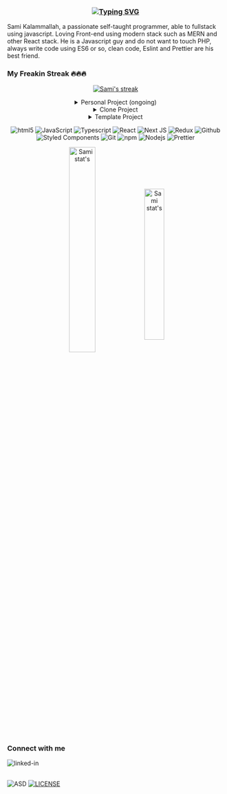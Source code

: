 <h3 align="center">
  
  <!-- Github Readme typing text - https://readme-typing-svg.herokuapp.com/ -->
  [![Typing SVG](https://readme-typing-svg.herokuapp.com?font=firacode&color=%2300B0F7&size=25&center=true&width=600&lines=Welcome+to+my+playground;My+creative+typing+stored+as+code+here)](https://git.io/typing-svg)

</h3>

Sami Kalammallah, a passionate self-taught programmer, able to fullstack using javascript. Loving Front-end using modern stack such as MERN and other React stack. He is a Javascript guy and do not want to touch PHP, always write code using ES6 or so, clean code, Eslint and Prettier are his best friend.

### My Freakin Streak 🔥🔥🔥

<!-- GitHub Readme Streak Stats - https://github.com/DenverCoder1/github-readme-streak-stats -->

<p align="center">
  <a href="https://github.com/DenverCoder1/github-readme-streak-stats">
    <img title="Shows your streak from git.io/streak-stats" alt="Sami's streak" src="https://github-readme-streak-stats.herokuapp.com?user=Samx23&theme=black-ice&hide_border=true&date_format=M%20j%5B%2C%20Y%5D"/>
  </a>
</p>

<details align="center">
  <summary>Personal Project (ongoing)</summary>
  
  <a href="https://github.com/SamX23/voucher-games">
    <img align="center" src="https://github-readme-stats.vercel.app/api/pin/?username=samx23&repo=voucher-games&theme=tokyonight" />
  </a>
  
  <a href="https://github.com/SamX23/binar-challenge-7">
    <img align="center" src="https://github-readme-stats.vercel.app/api/pin/?username=samx23&repo=binar-challenge-7&theme=react" />
  </a>
  
  <a href="https://github.com/SamX23/group-chat-app">
    <img align="center" src="https://github-readme-stats.vercel.app/api/pin/?username=samx23&repo=group-chat-app&theme=react" />
  </a>
  
  <a href="https://github.com/SamX23/my-blog">
    <img align="center" src="https://github-readme-stats.vercel.app/api/pin/?username=samx23&repo=my-blog&theme=tokyonight " />
  </a>
  
  <a href="https://github.com/SamX23/landing-page-sepatu">
    <img align="center" src="https://github-readme-stats.vercel.app/api/pin/?username=samx23&repo=landing-page-sepatu&theme=tokyonight " />
  </a>
  
  <a href="https://github.com/SamX23/moviedb-web-app">
    <img align="center" src="https://github-readme-stats.vercel.app/api/pin/?username=samx23&repo=moviedb-web-app&theme=react" />
  </a>
  
  <a href="https://github.com/SamX23/read-random-ayah">
    <img align="center" src="https://github-readme-stats.vercel.app/api/pin/?username=samx23&repo=read-random-ayah&theme=tokyonight" />
  </a>
  
  <a href="https://github.com/SamX23/lp-builder-frontend">
    <img align="center" src="https://github-readme-stats.vercel.app/api/pin/?username=samx23&repo=lp-builder-frontend&theme=react" />
  </a>
  
  <a href="https://github.com/SamX23/pokedex-dicoding">
    <img align="center" src="https://github-readme-stats.vercel.app/api/pin/?username=samx23&repo=pokedex-dicoding&theme=react" />
  </a>
  
  <a href="https://github.com/SamX23/url-shortener">
    <img align="center" src="https://github-readme-stats.vercel.app/api/pin/?username=samx23&repo=url-shortener&theme=react" />
  </a>
  
  <a href="https://github.com/SamX23/notes-app">
    <img align="center" src="https://github-readme-stats.vercel.app/api/pin/?username=samx23&repo=notes-app&theme=react" />
  </a>
</details>
 
<details align="center">
  <summary>Clone Project</summary>
  <a href="https://github.com/SamX23/tesla-clone">
    <img align="center" src="https://github-readme-stats.vercel.app/api/pin/?username=samx23&repo=tesla-clone&theme=react" />
  </a>

  <a href="https://github.com/SamX23/search-engine">
    <img align="center" src="https://github-readme-stats.vercel.app/api/pin/?username=samx23&repo=search-engine&theme=react" />
  </a>

  <a href="https://github.com/SamX23/amazon-clone">
    <img align="center" src="https://github-readme-stats.vercel.app/api/pin/?username=samx23&repo=amazon-clone&theme=react" />
  </a>
  
  <a href="https://github.com/SamX23/sosmed-clone">
    <img align="center" src="https://github-readme-stats.vercel.app/api/pin/?username=samx23&repo=sosmed-clone&theme=react" />
  </a>

  <a href="https://github.com/SamX23/sam-neflix-clone">
    <img align="center" src="https://github-readme-stats.vercel.app/api/pin/?username=samx23&repo=sam-neflix-clone&theme=react" />
  </a>
  
</details>
 
<details align="center">
  <summary>Template Project</summary>
  <a href="https://github.com/SamX23/fullstack-react-express">
    <img align="center" src="https://github-readme-stats.vercel.app/api/pin/?username=samx23&repo=fullstack-react-express&theme=react" />
  </a>
  
  <a href="https://github.com/SamX23/react-wordpress">
    <img align="center" src="https://github-readme-stats.vercel.app/api/pin/?username=samx23&repo=react-wordpress&theme=react" />
  </a>
  
  <a href="https://github.com/SamX23/template-webpack-bootstrap-sass">
    <img align="center" src="https://github-readme-stats.vercel.app/api/pin/?username=samx23&repo=template-webpack-bootstrap-sass&theme=react" />
  </a>
  
  <a href="https://github.com/SamX23/nodejs-monolith-dashboard">
    <img align="center" src="https://github-readme-stats.vercel.app/api/pin/?username=samx23&repo=nodejs-monolith-dashboard&theme=react" />
  </a>
</details>

<p align="center">
  <img alt="html5" src="https://img.shields.io/badge/-HTML5-E34F26?style=flat-square&logo=html5&logoColor=white" />
  <img alt="JavaScript" src="https://img.shields.io/badge/-JavaScript-4CBB17?style=flat-square&logo=JavaScript&logoColor=white" />
  <img alt="Typescript" src="https://img.shields.io/badge/typescript%20-%23007ACC.svg?&style=flat-square&logo=typescript&logoColor=white"/>
  <img alt="React" src="https://img.shields.io/badge/-React-45b8d8?style=flat-square&logo=react&logoColor=white" />
  <img alt="Next JS" src="https://img.shields.io/badge/next%20js-%23000000?&style=flat-square&logo=next.js&logoColor=white"/>
  <img alt="Redux" src="https://img.shields.io/badge/-Redux-764ABC?style=flat-square&logo=redux&logoColor=white" />
  <img alt="Github" src="https://img.shields.io/badge/-Github-2088FF?style=flat-square&logo=github&logoColor=white" />
  <img alt="Styled Components" src="https://img.shields.io/badge/-Styled_Components-db7092?style=flat-square&logo=styled-components&logoColor=white" />
  <img alt="Git" src="https://img.shields.io/badge/-Git-F05032?style=flat-square&logo=git&logoColor=white" />
  <img alt="npm" src="https://img.shields.io/badge/-NPM-CB3837?style=flat-square&logo=npm&logoColor=white" />
  <img alt="Nodejs" src="https://img.shields.io/badge/-Nodejs-43853d?style=flat-square&logo=Node.js&logoColor=white" />
  <img alt="Prettier" src="https://img.shields.io/badge/-Prettier-F7B93E?style=flat-square&logo=prettier&logoColor=white" />
</p>

<!-- https://github.com/anuraghazra/github-readme-stats -->
<p align="center">
  <img align="center" alt="Sami stat's" src="https://github-readme-stats.vercel.app/api?username=samx23&show_icons=true&theme=react&hide_border=true" width="35%"/>
  <img align="center" alt="Sami stat's" src="https://github-readme-stats.vercel.app/api/top-langs/?username=samx23&layout=compact" width="30%"/>
</p>

### Connect with me

<a href="https://www.linkedin.com/in/samikalammallah/">
  <img align="left" alt="linked-in" src="https://img.shields.io/badge/linkedin-%230077B5.svg?&style=for-the-badge&logo=linkedin&logoColor=white" />
</a>

<br/>
<br/>

![ASD](https://komarev.com/ghpvc/?username=SamX23&color=blue&style=flat-square)
[![LICENSE](https://img.shields.io/badge/license-Anti%20996-blue.svg)](https://github.com/996icu/996.ICU/blob/master/LICENSE)

